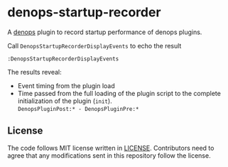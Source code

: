 # denops-startup-recorder

A [denops][denops] plugin to record startup performance of denops plugins.

[denops]: https://github.com/vim-denops/denops.vim

Call `DenopsStartupRecorderDisplayEvents` to echo the result

```
:DenopsStartupRecorderDisplayEvents
```

The results reveal:

- Event timing from the plugin load
- Time passed from the full loading of the plugin script to the complete initialization of the plugin (`init`).<br>`DenopsPluginPost:* - DenopsPluginPre:*`

## License

The code follows MIT license written in [LICENSE](./LICENSE). Contributors need
to agree that any modifications sent in this repository follow the license.
